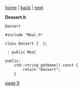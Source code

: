 [home](./page01.md) | [back](./page07.md) | [next](./page09.md)

**Dessert.h**
```
Dessert
```

```
#include "Meal.h"
```

```
class Dessert {  };
```

```
 : public Meal
```

```
public:
    std::string getName() const {
        return "Dessert";
    }
```


[page 9](./page09.md)
